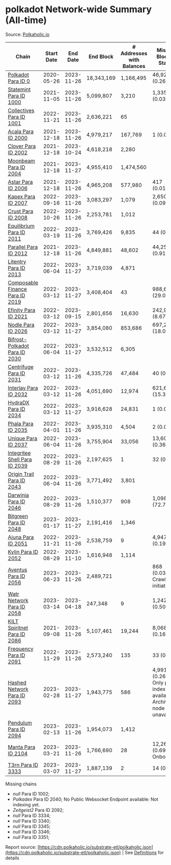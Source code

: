 # polkadot Network-wide Summary (All-time)

Source: [Polkaholic.io](https://polkaholic.io)


| Chain            | Start Date | End Date | End Block | # Addresses with Balances | Missing Blocks / Status |
| ---------------- | ---------- | ---------| --------- | ------------------------- | ----------------------- |
| [Polkadot Para ID 0](/polkadot/0-polkadot) | 2020-05-26 | 2023-11-26 | 18,343,169 |  1,166,495 | 46,925 (0.26%)  |
| [Statemint Para ID 1000](/polkadot/1000-statemint) | 2021-11-05 | 2023-11-26 | 5,099,807 |  3,210 | 1,335 (0.03%)  |
| [Collectives Para ID 1001](/polkadot/1001-collectives) | 2022-11-21 | 2023-11-26 | 2,636,221 |  65 |    |
| [Acala Para ID 2000](/polkadot/2000-acala) | 2021-12-18 | 2023-11-26 | 4,979,217 |  167,769 | 1 (0.00%)  |
| [Clover Para ID 2002](/polkadot/2002-clover) | 2021-12-18 | 2023-10-24 | 4,618,218 |  2,280 |    |
| [Moonbeam Para ID 2004](/polkadot/2004-moonbeam) | 2021-12-18 | 2023-11-27 | 4,955,410 |  1,474,560 |    |
| [Astar Para ID 2006](/polkadot/2006-astar) | 2021-12-18 | 2023-11-26 | 4,965,208 |  577,980 | 417 (0.01%)  |
| [Kapex Para ID 2007](/polkadot/2007-kapex) | 2022-09-16 | 2023-11-26 | 3,083,297 |  1,079 | 2,650 (0.09%)  |
| [Crust Para ID 2008](/polkadot/2008-crust) | 2022-10-26 | 2023-11-26 | 2,253,781 |  1,012 |    |
| [Equilibrium Para ID 2011](/polkadot/2011-equilibrium) | 2022-03-19 | 2023-11-26 | 3,769,426 |  9,835 | 44 (0.00%)  |
| [Parallel Para ID 2012](/polkadot/2012-parallel) | 2021-12-18 | 2023-11-26 | 4,849,881 |  48,602 | 44,253 (0.91%)  |
| [Litentry Para ID 2013](/polkadot/2013-litentry) | 2022-06-04 | 2023-11-27 | 3,719,039 |  4,871 |    |
| [Composable Finance Para ID 2019](/polkadot/2019-composable) | 2022-03-12 | 2023-11-27 | 3,408,404 |  43 | 988,636 (29.01%)  |
| [Efinity Para ID 2021](/polkadot/2021-efinity) | 2022-03-12 | 2023-09-15 | 2,801,656 |  16,630 | 242,949 (8.67%)  |
| [Nodle Para ID 2026](/polkadot/2026-nodle) | 2022-03-12 | 2023-11-27 | 3,854,080 |  853,686 | 697,249 (18.09%)  |
| [Bifrost-Polkadot Para ID 2030](/polkadot/2030-bifrost-dot) | 2022-06-04 | 2023-11-27 | 3,532,512 |  6,305 |    |
| [Centrifuge Para ID 2031](/polkadot/2031-centrifuge) | 2022-03-12 | 2023-11-26 | 4,335,726 |  47,484 | 40 (0.00%)  |
| [Interlay Para ID 2032](/polkadot/2032-interlay) | 2022-03-12 | 2023-11-26 | 4,051,690 |  12,974 | 621,629 (15.34%)  |
| [HydraDX Para ID 2034](/polkadot/2034-hydradx) | 2022-03-12 | 2023-11-27 | 3,916,628 |  24,831 | 1 (0.00%)  |
| [Phala Para ID 2035](/polkadot/2035-phala) | 2022-04-01 | 2023-11-26 | 3,935,310 |  4,504 | 2 (0.00%)  |
| [Unique Para ID 2037](/polkadot/2037-unique) | 2022-06-04 | 2023-11-26 | 3,755,904 |  33,056 | 13,605 (0.36%)  |
| [Integritee Shell Para ID 2039](/polkadot/2039-integritee-shell) | 2022-08-29 | 2023-11-26 | 2,197,625 |  1 | 32 (0.00%)  |
| [Origin Trail Para ID 2043](/polkadot/2043-origintrail) | 2022-06-04 | 2023-11-26 | 3,771,492 |  3,801 |    |
| [Darwinia Para ID 2046](/polkadot/2046-darwinia) | 2022-08-29 | 2023-11-26 | 1,510,377 |  908 | 1,098,050 (72.70%)  |
| [Bitgreen Para ID 2048](/polkadot/2048-bitgreen) | 2023-01-17 | 2023-11-27 | 2,191,416 |  1,346 |    |
| [Ajuna Para ID 2051](/polkadot/2051-ajuna) | 2022-11-21 | 2023-11-26 | 2,538,759 |  9 | 4,947 (0.19%)  |
| [Kylin Para ID 2052](/polkadot/2052-kylin) | 2022-08-29 | 2023-11-10 | 1,616,948 |  1,114 |    |
| [Aventus Para ID 2056](/polkadot/2056-aventus) | 2023-06-23 | 2023-11-26 | 2,489,721 |   | 868 (0.03%) Crawling initiated |
| [Watr Network Para ID 2058](/polkadot/2058-watr) | 2023-03-14 | 2023-04-18 | 247,348 |  9 | 1,242 (0.50%)  |
| [KILT Spiritnet Para ID 2086](/polkadot/2086-kilt) | 2021-09-08 | 2023-11-26 | 5,107,461 |  19,244 | 8,068 (0.16%)  |
| [Frequency Para ID 2091](/polkadot/2091-frequency) | 2022-11-29 | 2023-11-26 | 2,573,240 |  135 | 33 (0.00%)  |
| [Hashed Network Para ID 2093](/polkadot/2093-hashed) | 2023-02-28 | 2023-11-27 | 1,943,775 |  586 | 4,991 (0.26%) Only partial index available: Archive node unavailable |
| [Pendulum Para ID 2094](/polkadot/2094-pendulum) | 2023-02-13 | 2023-11-26 | 1,954,073 |  1,412 |    |
| [Manta Para ID 2104](/polkadot/2104-manta) | 2023-03-21 | 2023-11-26 | 1,766,690 |  28 | 12,262 (0.69%) Onboarding |
| [T3rn Para ID 3333](/polkadot/3333-t3rn) | 2023-03-07 | 2023-11-27 | 1,887,139 |  2 | 14 (0.00%)  |

Missing chains


* *null* Para ID 1002; 
* *Polkadex* Para ID 2040; No Public Websocket Endpoint available: Not indexing yet.
* *Zeitgeist2* Para ID 2092; 
* *null* Para ID 3334; 
* *null* Para ID 3340; 
* *null* Para ID 3345; 
* *null* Para ID 3346; 
* *null* Para ID 3351; 

Report source: [https://cdn.polkaholic.io/substrate-etl/polkaholic.json](https://cdn.polkaholic.io/substrate-etl/polkaholic.json) | See [Definitions](/DEFINITIONS.md) for details
